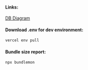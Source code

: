 #### Links:

[DB Diagram](https://drawsql.app/coriander/diagrams/bookhub#)

#### Download .env for dev environment:

```bash
vercel env pull
```

#### Bundle size report:

```bash
npx bundlemon
```
